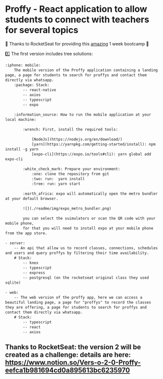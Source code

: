 # Proffy - React application to allow students to connect with teachers for several topics

:rocket: Thanks to RocketSeat for providing this [amazing](https://rocketseat.com.br/) 1 week bootcamp :clap:

:one: The first version includes tree solutions:

    :iphone: mobile: 
        The mobile version of the Proffy application containing a landing page, a page for students to search for proffys and contact them directly via whatsapp.
        :package: Stack: 
            -- react-native
            -- axios
            -- typescript
            -- expo
        
        :information_source: How to run the mobile application at your local machine:

            :wrench: First, install the required tools:

                [NodeJs](https://nodejs.org/en/download/)  
                [yarn](https://yarnpkg.com/getting-started/install): npm install -g yarn
                [expo-cli](https://expo.io/tools#cli): yarn global add expo-cli

            :white_check_mark: Prepare your environment:
                :one: clone the repository from git
                :two: run:  yarn install
                :tree: run: yarn start 

            :earth_africa: expo will automatically open the metro bundler at your default browser.

            ![](./readme/img/expo_metro_bundler.png)

            you can select the suimulators or scan the QR code with your mobile phone, 
            for that you will need to install expo at your mobile phone from the app store.

    - server:
        -- An api that allow us to record classes, connections, schedules and users and query proffys by filtering their time availability.
        # Stack:
            -- knex
            -- typescript 
            -- express
            -- postgresql (on the rocketseat original class they used sqlite)
    
    - web: 
        -- The web version of the proffy app, here we can access a beautiful landing page, a page for "proffys" to record the classes they are offering, a page for students to search for proffys and contact them directly via whatsapp.
        # Stack:
            -- typescript
            -- react
            -- axios
            
## Thanks to RocketSeat: the version 2 will be created as a challenge: details are here: https://www.notion.so/Vers-o-2-0-Proffy-eefca1b981694cd0a895613bc6235970


